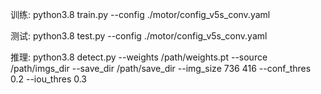 训练: python3.8 train.py --config ./motor/config_v5s_conv.yaml

测试: python3.8 test.py --config ./motor/config_v5s_conv.yaml

推理: python3.8 detect.py --weights /path/weights.pt --source /path/imgs_dir --save_dir /path/save_dir --img_size 736 416 --conf_thres 0.2 --iou_thres 0.3
